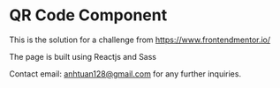 # QR Code Component

This is the solution for a challenge from https://www.frontendmentor.io/  

The page is built using Reactjs and Sass

Contact email: anhtuan128@gmail.com for any further inquiries.
